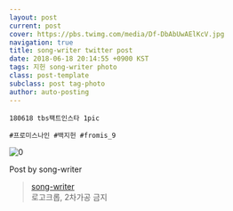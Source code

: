 ```yaml
---
layout: post
current: post
cover: https://pbs.twimg.com/media/Df-DbAbUwAElKcV.jpg
navigation: true
title: song-writer twitter post
date: 2018-06-18 20:14:55 +0900 KST
tags: 지헌 song-writer photo
class: post-template
subclass: post tag-photo
author: auto-posting
---
```


```  
180618 tbs팩트인스타 1pic  
  
#프로미스나인 #백지헌 #fromis_9  

```

![0](https://pbs.twimg.com/media/Df-DbAbUwAElKcV.jpg)


Post by song-writer

> [song-writer](https://twitter.com/970929_love)  
  로고크롭, 2차가공 금지